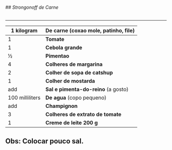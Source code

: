 ###### ## Strongonoff de Carne

------





| 1 kilogram      | **De carne** (coxao mole, patinho, file) |
| --------------- | ---------------------------------------- |
| 1               | **Tomate**                               |
| 1               | **Cebola grande**                        |
| ½               | **Pimentao**                             |
| 4               | **Colheres de margarina**                |
| 2               | **Colher de sopa de catshup**            |
| 1               | **Colher de mostarda**                   |
| add             | **Sal e pimenta-do-reino** (a gosto)     |
| 100 milliliters | **De agua** (copo pequeno)               |
| add             | **Champignon**                           |
| 3               | **Colheres de extrato de tomate**        |
| 1               | **Creme de leite 200 g**                 |

## Obs: Colocar pouco sal.